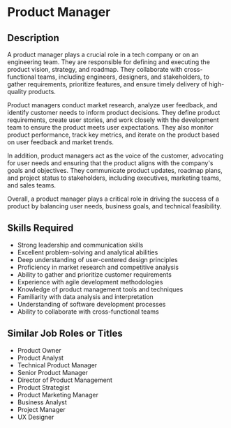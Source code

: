 # Product Manager

## Description
A product manager plays a crucial role in a tech company or on an engineering team. They are responsible for defining and executing the product vision, strategy, and roadmap. They collaborate with cross-functional teams, including engineers, designers, and stakeholders, to gather requirements, prioritize features, and ensure timely delivery of high-quality products.

Product managers conduct market research, analyze user feedback, and identify customer needs to inform product decisions. They define product requirements, create user stories, and work closely with the development team to ensure the product meets user expectations. They also monitor product performance, track key metrics, and iterate on the product based on user feedback and market trends.

In addition, product managers act as the voice of the customer, advocating for user needs and ensuring that the product aligns with the company's goals and objectives. They communicate product updates, roadmap plans, and project status to stakeholders, including executives, marketing teams, and sales teams.

Overall, a product manager plays a critical role in driving the success of a product by balancing user needs, business goals, and technical feasibility.

## Skills Required
- Strong leadership and communication skills
- Excellent problem-solving and analytical abilities
- Deep understanding of user-centered design principles
- Proficiency in market research and competitive analysis
- Ability to gather and prioritize customer requirements
- Experience with agile development methodologies
- Knowledge of product management tools and techniques
- Familiarity with data analysis and interpretation
- Understanding of software development processes
- Ability to collaborate with cross-functional teams

## Similar Job Roles or Titles
- Product Owner
- Product Analyst
- Technical Product Manager
- Senior Product Manager
- Director of Product Management
- Product Strategist
- Product Marketing Manager
- Business Analyst
- Project Manager
- UX Designer
